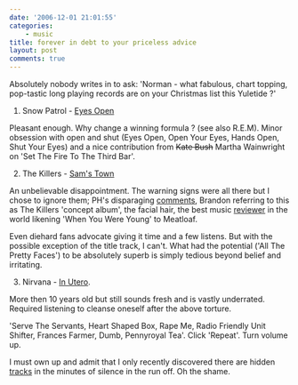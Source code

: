 ```yaml
---
date: '2006-12-01 21:01:55'
categories:
    - music
title: forever in debt to your priceless advice
layout: post
comments: true
---
```

Absolutely nobody writes in to ask: 'Norman - what fabulous, chart
topping, pop-tastic long playing records are on your Christmas list this
Yuletide ?'

1. Snow Patrol -
[Eyes Open](http://www.amazon.co.uk/Eyes-Open-Snow-Patrol/dp/B000F5GJY6/sr=1-1/qid=1164980517/ref=sr_1_1/203-2869917-8143900?ie=UTF8&s=music)

Pleasant enough. Why change a winning formula ? (see also R.E.M). Minor
obsession with open and shut (Eyes Open, Open Your Eyes, Hands Open,
Shut Your Eyes) and a nice contribution from ~~Kate Bush~~ Martha
Wainwright on 'Set The Fire To The Third Bar'.

2. The Killers -
[Sam's Town](http://www.amazon.co.uk/Sams-Town-Killers/dp/B000HDR9NG/sr=8-1/qid=1164980452/ref=pd_ka_1/203-2869917-8143900?ie=UTF8&s=music)

An unbelievable disappointment. The warning signs were all there but I
chose to ignore them; PH's disparaging
[comments](http://www.nbrightside.com/blog/2006/09/11/the-killers/#comment-862),
Brandon referring to this as The Killers 'concept album', the facial
hair, the best music
[reviewer](http://www.nbrightside.com/blog/2006/02/23/probably-the-best-music-review-in-the-world/)
in the world likening 'When You Were Young' to Meatloaf.

Even diehard fans advocate giving it time and a few listens. But with
the possible exception of the title track, I can't. What had the
potential ('All The Pretty Faces') to be absolutely superb is simply
tedious beyond belief and irritating.

3. Nirvana -
[In Utero](http://www.amazon.co.uk/Utero-Nirvana/dp/B0000072KY/sr=1-1/qid=1164985516/ref=sr_1_1/203-2869917-8143900?ie=UTF8&s=music).

More then 10 years old but still sounds fresh and is vastly underrated.
Required listening to cleanse oneself after the above torture.

'Serve The Servants, Heart Shaped Box, Rape Me, Radio Friendly Unit
Shifter, Frances Farmer, Dumb, Pennyroyal Tea'. Click 'Repeat'. Turn
volume up.

I must own up and admit that I only recently discovered there are hidden
[tracks](http://www.completenirvana.co.uk/php/faq/#15) in the minutes of
silence in the run off. Oh the shame.

